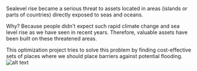 Sealevel rise became a serious threat to assets located in areas (islands or parts of countries) directly exposed to seas and oceans.

Why? Because people didn't expect such rapid climate change and sea level rise as we have seen in recent years. Therefore, valuable assets have been built on these threatened areas.

This optimization project tries to solve this problem by finding cost-effective sets of places where we should place barriers against potential flooding.
![alt text]([http://url/to/img.png](https://upwork-usw2-prod-agora-file-storage.s3.us-west-2.amazonaws.com/profile/portfolio/thumbnail/636699e5bf43775b0d1951a1b1050478?response-content-disposition=inline;+filename=%22image_original%22;+filename*=utf-8%27%27image_original&X-Amz-Security-Token=IQoJb3JpZ2luX2VjECsaCXVzLXdlc3QtMiJHMEUCIDkPm82GgVcqFHFt/PQiA2b%2Bu5vGJEi7w0mRT7YJPgu2AiEA2DGiFViHDh9aGnVV/QYhY6VdLgZfmL/CWfEbXLolEnIqzQQIFBAAGgw3Mzk5MzkxNzM4MTkiDFPbuJwuiE%2BRCjTttiqqBPcXc5ReTrIz/YtrpbNgbDQPYE8b37K3LPylGVXtpwiMsDr2BdGdQ/fz%2BIWd0Yu30IJJTUMzslZ3guPLGMrnlljcoZiwfDs%2Bz6gUJBqs1P86xNdbRlvdbd5lWkEOcbLyxvpG5PE0uqyY2XUM7bT3w%2BZk4xxJTvmh5DZg8VIKs5fW0AzyLTn%2BQ1pGqQ6GXWMf%2Bi75FlZ1WC7fsGmrGCTqF13hXj%2BrOqB5LyYMO%2BcFdDDJd7CKE478had0fCM5rQeUZZ7kiesGjVkilz6ARyiYetttNXdR8mdVmnd6l%2B1cFQqIQE6ox0rYsCh6pRgj/Cb0F1eHXkR0yiqcH2ChwSh/W9T6WENPP%2BYZy/guzuehI8Wsrm3%2Bsn73U/wCcNuQ1DGZFx8It2J3l8XK6FexfZvJvBFZCzBS412lNChSbZ46azhLhxG5GKlNMXeOSMd0wLep8r1ymdVhnQq9KEl9Nou%2BxBSQdWbXin65bsbam9EkX058XzdH0p8dDL5MbuEgE/eNaWhCld9pfFTMQD3bR4X6iDQSmYCo%2BsJ2OXP6Cypob0I5AefzPQ6tdJ%2BHRLmfA7NwrRqcxdbon7ZaCaMYKL7dz3BVPXA8XJ70jADRdBJAgPYLWSKvuRoRTE7YKvMZBqIl3iHBNXpwoXXjr7evzgAJUATgt295F3QGOOapxePEkCUyAZ8kuSFbc7z5xa/1xB0PEAEUTJfdCLJJPY7qYfA4tHSORmLTTgLzYq3OMMCMgagGOqcBcIpK5VpNFfkrYFNj3fVABY/E1o13vqaxoQq6CZONTPUWdaYdHztbR0C%2Bloxiq8YbpRzkZV/eHJKYBanN74mwjZSheHgGwdsdeWS/BZikkYMY/NQKclbfnmYwm4pNRImHDMZALmubqs/Fyz9nDRvvsnndafNzodzkMhEtxIDBOiasf6UC1NC6/YHAmbsP7SNHbAKWEeJ7xjH0RHovGIjqC76NSfmVvCI=&X-Amz-Algorithm=AWS4-HMAC-SHA256&X-Amz-Date=20230912T123534Z&X-Amz-SignedHeaders=host&X-Amz-Expires=900&X-Amz-Credential=ASIA2YR6PYW54DAW4UW7/20230912/us-west-2/s3/aws4_request&X-Amz-Signature=0be542d3c2e964e6821eeaa39dbe606a19f46f0e61e29b33f171fe1ea01bc12a)https://upwork-usw2-prod-agora-file-storage.s3.us-west-2.amazonaws.com/profile/portfolio/thumbnail/636699e5bf43775b0d1951a1b1050478?response-content-disposition=inline;+filename=%22image_original%22;+filename*=utf-8%27%27image_original&X-Amz-Security-Token=IQoJb3JpZ2luX2VjECsaCXVzLXdlc3QtMiJHMEUCIDkPm82GgVcqFHFt/PQiA2b%2Bu5vGJEi7w0mRT7YJPgu2AiEA2DGiFViHDh9aGnVV/QYhY6VdLgZfmL/CWfEbXLolEnIqzQQIFBAAGgw3Mzk5MzkxNzM4MTkiDFPbuJwuiE%2BRCjTttiqqBPcXc5ReTrIz/YtrpbNgbDQPYE8b37K3LPylGVXtpwiMsDr2BdGdQ/fz%2BIWd0Yu30IJJTUMzslZ3guPLGMrnlljcoZiwfDs%2Bz6gUJBqs1P86xNdbRlvdbd5lWkEOcbLyxvpG5PE0uqyY2XUM7bT3w%2BZk4xxJTvmh5DZg8VIKs5fW0AzyLTn%2BQ1pGqQ6GXWMf%2Bi75FlZ1WC7fsGmrGCTqF13hXj%2BrOqB5LyYMO%2BcFdDDJd7CKE478had0fCM5rQeUZZ7kiesGjVkilz6ARyiYetttNXdR8mdVmnd6l%2B1cFQqIQE6ox0rYsCh6pRgj/Cb0F1eHXkR0yiqcH2ChwSh/W9T6WENPP%2BYZy/guzuehI8Wsrm3%2Bsn73U/wCcNuQ1DGZFx8It2J3l8XK6FexfZvJvBFZCzBS412lNChSbZ46azhLhxG5GKlNMXeOSMd0wLep8r1ymdVhnQq9KEl9Nou%2BxBSQdWbXin65bsbam9EkX058XzdH0p8dDL5MbuEgE/eNaWhCld9pfFTMQD3bR4X6iDQSmYCo%2BsJ2OXP6Cypob0I5AefzPQ6tdJ%2BHRLmfA7NwrRqcxdbon7ZaCaMYKL7dz3BVPXA8XJ70jADRdBJAgPYLWSKvuRoRTE7YKvMZBqIl3iHBNXpwoXXjr7evzgAJUATgt295F3QGOOapxePEkCUyAZ8kuSFbc7z5xa/1xB0PEAEUTJfdCLJJPY7qYfA4tHSORmLTTgLzYq3OMMCMgagGOqcBcIpK5VpNFfkrYFNj3fVABY/E1o13vqaxoQq6CZONTPUWdaYdHztbR0C%2Bloxiq8YbpRzkZV/eHJKYBanN74mwjZSheHgGwdsdeWS/BZikkYMY/NQKclbfnmYwm4pNRImHDMZALmubqs/Fyz9nDRvvsnndafNzodzkMhEtxIDBOiasf6UC1NC6/YHAmbsP7SNHbAKWEeJ7xjH0RHovGIjqC76NSfmVvCI=&X-Amz-Algorithm=AWS4-HMAC-SHA256&X-Amz-Date=20230912T123534Z&X-Amz-SignedHeaders=host&X-Amz-Expires=900&X-Amz-Credential=ASIA2YR6PYW54DAW4UW7/20230912/us-west-2/s3/aws4_request&X-Amz-Signature=0be542d3c2e964e6821eeaa39dbe606a19f46f0e61e29b33f171fe1ea01bc12a)
